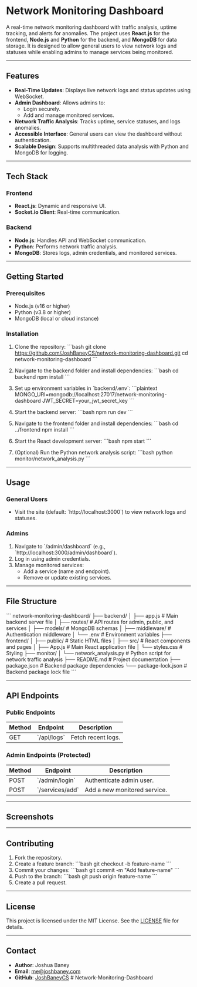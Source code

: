 # **Network Monitoring Dashboard**

A real-time network monitoring dashboard with traffic analysis, uptime tracking, and alerts for anomalies. The project uses **React.js** for the frontend, **Node.js** and **Python** for the backend, and **MongoDB** for data storage. It is designed to allow general users to view network logs and statuses while enabling admins to manage services being monitored.

---

## **Features**
- **Real-Time Updates**: Displays live network logs and status updates using WebSocket.
- **Admin Dashboard**: Allows admins to:
  - Login securely.
  - Add and manage monitored services.
- **Network Traffic Analysis**: Tracks uptime, service statuses, and logs anomalies.
- **Accessible Interface**: General users can view the dashboard without authentication.
- **Scalable Design**: Supports multithreaded data analysis with Python and MongoDB for logging.

---

## **Tech Stack**
### Frontend
- **React.js**: Dynamic and responsive UI.
- **Socket.io Client**: Real-time communication.

### Backend
- **Node.js**: Handles API and WebSocket communication.
- **Python**: Performs network traffic analysis.
- **MongoDB**: Stores logs, admin credentials, and monitored services.

---

## **Getting Started**
### Prerequisites
- Node.js (v16 or higher)
- Python (v3.8 or higher)
- MongoDB (local or cloud instance)

### Installation
1. Clone the repository:
   \`\`\`bash
   git clone https://github.com/JoshBaneyCS/network-monitoring-dashboard.git
   cd network-monitoring-dashboard
   \`\`\`

2. Navigate to the backend folder and install dependencies:
   \`\`\`bash
   cd backend
   npm install
   \`\`\`

3. Set up environment variables in \`backend/.env\`:
   \`\`\`plaintext
   MONGO_URI=mongodb://localhost:27017/network-monitoring-dashboard
   JWT_SECRET=your_jwt_secret_key
   \`\`\`

4. Start the backend server:
   \`\`\`bash
   npm run dev
   \`\`\`

5. Navigate to the frontend folder and install dependencies:
   \`\`\`bash
   cd ../frontend
   npm install
   \`\`\`

6. Start the React development server:
   \`\`\`bash
   npm start
   \`\`\`

7. (Optional) Run the Python network analysis script:
   \`\`\`bash
   python monitor/network_analysis.py
   \`\`\`

---

## **Usage**
### General Users
- Visit the site (default: \`http://localhost:3000\`) to view network logs and statuses.

### Admins
1. Navigate to \`/admin/dashboard\` (e.g., \`http://localhost:3000/admin/dashboard\`).
2. Log in using admin credentials.
3. Manage monitored services:
   - Add a service (name and endpoint).
   - Remove or update existing services.

---

## **File Structure**
\`\`\`
network-monitoring-dashboard/
├── backend/
│   ├── app.js             # Main backend server file
│   ├── routes/            # API routes for admin, public, and services
│   ├── models/            # MongoDB schemas
│   ├── middleware/        # Authentication middleware
│   └── .env               # Environment variables
├── frontend/
│   ├── public/            # Static HTML files
│   ├── src/               # React components and pages
│   ├── App.js             # Main React application file
│   └── styles.css         # Styling
├── monitor/
│   └── network_analysis.py # Python script for network traffic analysis
├── README.md              # Project documentation
├── package.json           # Backend package dependencies
└── package-lock.json      # Backend package lock file
\`\`\`

---

## **API Endpoints**
### Public Endpoints
| Method | Endpoint        | Description            |
|--------|-----------------|------------------------|
| GET    | \`/api/logs\`     | Fetch recent logs.    |

### Admin Endpoints (Protected)
| Method | Endpoint              | Description                    |
|--------|-----------------------|--------------------------------|
| POST   | \`/admin/login\`        | Authenticate admin user.       |
| POST   | \`/services/add\`       | Add a new monitored service.   |

---

## **Screenshots**


---

## **Contributing**
1. Fork the repository.
2. Create a feature branch:
   \`\`\`bash
   git checkout -b feature-name
   \`\`\`
3. Commit your changes:
   \`\`\`bash
   git commit -m "Add feature-name"
   \`\`\`
4. Push to the branch:
   \`\`\`bash
   git push origin feature-name
   \`\`\`
5. Create a pull request.

---

## **License**
This project is licensed under the MIT License. See the [LICENSE](LICENSE) file for details.

---

## **Contact**
- **Author**: Joshua Baney
- **Email**: me@joshbaney.com
- **GitHub**: [JoshBaneyCS](https://github.com/JoshBaneyCS)
#   N e t w o r k - M o n i t o r i n g - D a s h b o a r d  
 
